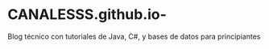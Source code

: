 # CANALESSS.github.io-
Blog técnico con tutoriales de Java, C#, y bases de datos para principiantes
